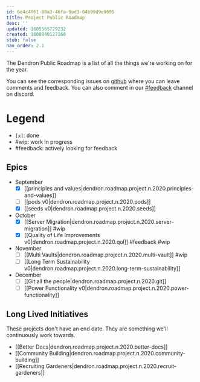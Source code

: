 ```yaml
---
id: 6e4c4f61-80a3-46fa-9ad3-04b99d9e9695
title: Project Public Roadmap
desc: ''
updated: 1605565729232
created: 1600840127160
stub: false
nav_order: 2.1
---
```

The Dendron Public Roadmap is a list of all the things we're working on for the year. 

You can see the corresponding issues on [github](https://github.com/orgs/dendronhq/projects/1) where you can leave comments and feedback. You can also comment in our [#feedback](https://discord.gg/mxvczE9) channel on discord. 

# Legend

- `[x]`: done
- \#wip: work in progress
- \#feedback: actively looking for feedback

## Epics

- September
  - [x] [[principles and values|dendron.roadmap.project.n.2020.principles-and-values]]
  - [ ] [[pods v0|dendron.roadmap.project.n.2020.pods]] 
  - [x] [[seeds v0|dendron.roadmap.project.n.2020.seeds]] 
- October
  - [x] [[Server Migration|dendron.roadmap.project.n.2020.server-migration]] #wip
  - [x] [[Quality of Life Improvements v0|dendron.roadmap.project.n.2020.qol]] #feedback #wip 
- November
  - [ ] [[Multi Vaults|dendron.roadmap.project.n.2020.multi-vault]] #wip
  - [ ] [[Long Term Sustainability v0|dendron.roadmap.project.n.2020.long-term-sustainability]] 
- December
  - [ ] [[Git all the people|dendron.roadmap.project.n.2020.git]]
  - [ ] [[Power Functionality v0|dendron.roadmap.project.n.2020.power-functionality]]

## Long Lived Initiatives

These projects don't have an end date. They are something we'll continuously work towards.

- [[Better Docs|dendron.roadmap.project.n.2020.better-docs]]
- [[Community Building|dendron.roadmap.project.n.2020.community-building]]
- [[Recruiting Gardeners|dendron.roadmap.project.n.2020.recruit-gardeners]]

